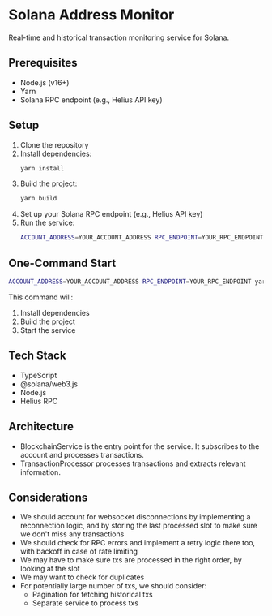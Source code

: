 # Solana Address Monitor

Real-time and historical transaction monitoring service for Solana.

## Prerequisites
- Node.js (v16+)
- Yarn
- Solana RPC endpoint (e.g., Helius API key)

## Setup

1. Clone the repository
2. Install dependencies:
    ```bash
    yarn install
    ```
3. Build the project:
    ```bash
    yarn build
    ```
4. Set up your Solana RPC endpoint (e.g., Helius API key)
5. Run the service:
    ```bash
    ACCOUNT_ADDRESS=YOUR_ACCOUNT_ADDRESS RPC_ENDPOINT=YOUR_RPC_ENDPOINT yarn start
    ```

## One-Command Start
```bash
ACCOUNT_ADDRESS=YOUR_ACCOUNT_ADDRESS RPC_ENDPOINT=YOUR_RPC_ENDPOINT yarn start:fresh
```

This command will:
1. Install dependencies
2. Build the project
3. Start the service

## Tech Stack
- TypeScript
- @solana/web3.js
- Node.js
- Helius RPC

## Architecture
- BlockchainService is the entry point for the service. It subscribes to the account and processes transactions.
- TransactionProcessor processes transactions and extracts relevant information.

## Considerations
- We should account for websocket disconnections by implementing a reconnection logic, and by storing the last processed slot to make sure we don't miss any transactions
- We should check for RPC errors and implement a retry logic there too, with backoff in case of rate limiting
- We may have to make sure txs are processed in the right order, by looking at the slot
- We may want to check for duplicates
- For potentially large number of txs, we should consider:
    - Pagination for fetching historical txs
    - Separate service to process txs

